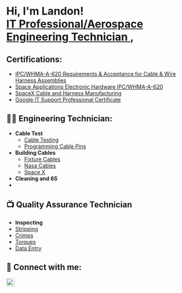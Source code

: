 <h1>Hi, I'm Landon! <br/><a href="https://www.linkedin.com/in/landon-ortiz2002/">IT Professional/Aerospace Engineering Technician </a>, 

<h2>Certifications:</h2>
 <b>  </b>
 
- [IPC/WHMA-A-620 Requirements & Acceptance for Cable & Wire Harness Assemblies](https://i.imgur.com/qJ6L3F6.jpeg)
- [Space Applications Electronic Hardware IPC/WHMA-A-620](https://i.imgur.com/gYDmxmQ.jpeg)
- [SpaceX Cable and Harness Manufacturing]()
- [Google IT Support Professional Certificate](https://coursera.org/share/2ee083e7191081745089dca070b9aa92)

<h2>👨‍💻 Engineering Technician:</h2>

- <b> Cable Test </b>
  - [Cable Testing](https://github.com/Landon-Ortiz/Cami-Cable-Testing/tree/main)
  - [Programming Cable Pins](https://github.com/Landon-Ortiz/Programming-Cables-Pins)
- <b> Building Cables </b>
  - [Fixture Cables]()
  - [Nasa Cables]()
  - [Space X]()
- <b> Cleaning and 6S </b>
- []()
<h2>📺 Quality Assurance Technician</h2>

- <b> Inspecting </b>
- [Stripping]()
- [Crimps]()
- [Torques]()
- [Data Entry]()

<h2> 🤳 Connect with me:</h2>

[<img align="left" alt="JoshMadakor | LinkedIn" width="22px" src="https://cdn.jsdelivr.net/npm/simple-icons@v3/icons/linkedin.svg" />][linkedin]

[linkedin]: https://www.linkedin.com/in/landon-ortiz2002/
<!--

Here are some ideas to get you started:

- 🔭 I’m currently working on ...
- 🌱 I’m currently learning ...
- 👯 I’m looking to collaborate on ...
- 🤔 I’m looking for help with ...
- 💬 Ask me about ...
- 📫 How to reach me: ...
- 😄 Pronouns: ...
- ⚡ Fun fact: ...
-->
